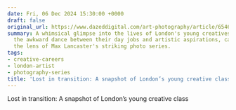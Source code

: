 ```yaml
---
date: Fri, 06 Dec 2024 15:30:00 +0000
draft: false
original_url: https://www.dazeddigital.com/art-photography/article/65464/1/max-lancaster-photographer-london-young-creatives-style-2024?utm_source=Link&utm_medium=Link&utm_campaign=RSSFeed&utm_term=lost-in-transition-a-snapshot-of-london-s-young-creative-class
summary: A whimsical glimpse into the lives of London's young creatives, navigating
  the awkward dance between their day jobs and artistic aspirations, captured through
  the lens of Max Lancaster's striking photo series.
tags:
- creative-careers
- london-artist
- photography-series
title: 'Lost in transition: A snapshot of London’s young creative class'
---
```


Lost in transition: A snapshot of London’s young creative class